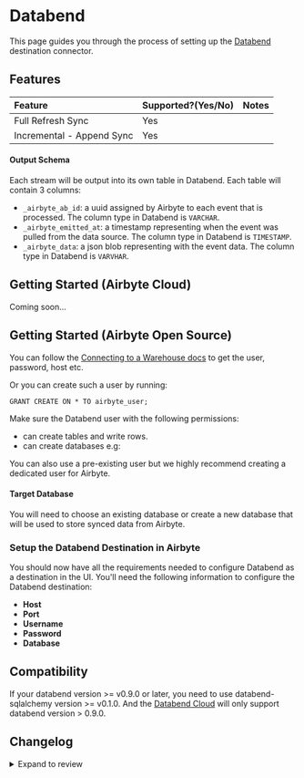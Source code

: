 # Databend

This page guides you through the process of setting up the [Databend](https://databend.rs/)
destination connector.

## Features

| Feature                   | Supported?\(Yes/No\) | Notes |
| :------------------------ | :------------------- | :---- |
| Full Refresh Sync         | Yes                  |       |
| Incremental - Append Sync | Yes                  |       |

#### Output Schema

Each stream will be output into its own table in Databend. Each table will contain 3 columns:

- `_airbyte_ab_id`: a uuid assigned by Airbyte to each event that is processed. The column type in
  Databend is `VARCHAR`.
- `_airbyte_emitted_at`: a timestamp representing when the event was pulled from the data source.
  The column type in Databend is `TIMESTAMP`.
- `_airbyte_data`: a json blob representing with the event data. The column type in Databend is
  `VARVHAR`.

## Getting Started (Airbyte Cloud)

Coming soon...

## Getting Started (Airbyte Open Source)

You can follow the
[Connecting to a Warehouse docs](https://docs.databend.com/using-databend-cloud/warehouses/connecting-a-warehouse)
to get the user, password, host etc.

Or you can create such a user by running:

```
GRANT CREATE ON * TO airbyte_user;
```

Make sure the Databend user with the following permissions:

- can create tables and write rows.
- can create databases e.g:

You can also use a pre-existing user but we highly recommend creating a dedicated user for Airbyte.

#### Target Database

You will need to choose an existing database or create a new database that will be used to store
synced data from Airbyte.

### Setup the Databend Destination in Airbyte

You should now have all the requirements needed to configure Databend as a destination in the UI.
You'll need the following information to configure the Databend destination:

- **Host**
- **Port**
- **Username**
- **Password**
- **Database**

## Compatibility

If your databend version >= v0.9.0 or later, you need to use databend-sqlalchemy version >= v0.1.0.
And the [Databend Cloud](https://app.databend.com/) will only support databend version > 0.9.0.

## Changelog

<details>
  <summary>Expand to review</summary>

| Version                                                  | Date                                     | Pull Request                                              | Subject                                                  |
| :------------------------------------------------------- | :--------------------------------------- | :-------------------------------------------------------- | :------------------------------------------------------- | ----------- |
| 0.1.11 | 2024-07-10 | [41429](https://github.com/airbytehq/airbyte/pull/41429) | Update dependencies |
| 0.1.10 | 2024-07-09 | [41243](https://github.com/airbytehq/airbyte/pull/41243) | Update dependencies |
| 0.1.9 | 2024-07-06 | [40916](https://github.com/airbytehq/airbyte/pull/40916) | Update dependencies |
| 0.1.8 | 2024-06-27 | [40215](https://github.com/airbytehq/airbyte/pull/40215) | Replaced deprecated AirbyteLogger with logging.Logger |
| 0.1.7 | 2024-06-25 | [40301](https://github.com/airbytehq/airbyte/pull/40301) | Update dependencies |
| 0.1.6 | 2024-06-21 | [39936](https://github.com/airbytehq/airbyte/pull/39936) | Update dependencies |
| 0.1.5 | 2024-06-04 | [39090](https://github.com/airbytehq/airbyte/pull/39090) | [autopull] Upgrade base image to v1.2.1 |
| 0.1.4 | 2024-05-21 | [38510](https://github.com/airbytehq/airbyte/pull/38510) | [autopull] base image + poetry + up_to_date |
| 0.1.3                                                    | 2024-03-05                               | [#35838](https://github.com/airbytehq/airbyte/pull/35838) | Un-archive connector                                     |
| 0.1.2                                                    | 2023-02-11                               | [22855](https://github.com/airbytehq/airbyte/pull/22855)  | Fix compatibility                                        |
| issue with databend-query 0.9                            |                                          | 0.1.1                                                     | 2022-01-09                                               |
| [21182](https://github.com/airbytehq/airbyte/pull/21182) | Remove protocol option and enforce HTTPS |
|                                                          | 0.1.0                                    | 2022-01-09                                                | [20909](https://github.com/airbytehq/airbyte/pull/20909) | Destination |
| Databend                                                 |

</details>
